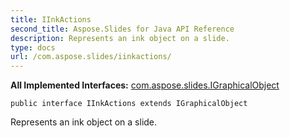 ```yaml
---
title: IInkActions
second_title: Aspose.Slides for Java API Reference
description: Represents an ink object on a slide.
type: docs
url: /com.aspose.slides/iinkactions/
---
```

**All Implemented Interfaces:**
[com.aspose.slides.IGraphicalObject](../../com.aspose.slides/igraphicalobject)
```
public interface IInkActions extends IGraphicalObject
```

Represents an ink object on a slide.

